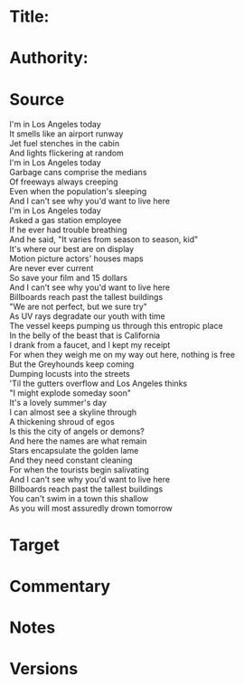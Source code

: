 # Title:

# Authority: 

# Source
I'm in Los Angeles today  
It smells like an airport runway  
Jet fuel stenches in the cabin  
And lights flickering at random  
I'm in Los Angeles today  
Garbage cans comprise the medians  
Of freeways always creeping  
Even when the population's sleeping  
And I can't see why you'd want to live here  
I'm in Los Angeles today  
Asked a gas station employee  
If he ever had trouble breathing  
And he said, "It varies from season to season, kid"  
It's where our best are on display  
Motion picture actors' houses maps  
Are never ever current  
So save your film and 15 dollars  
And I can't see why you'd want to live here  
Billboards reach past the tallest buildings  
"We are not perfect, but we sure try"  
As UV rays degradate our youth with time  
The vessel keeps pumping us through this entropic place  
In the belly of the beast that is California  
I drank from a faucet, and I kept my receipt  
For when they weigh me on my way out here, nothing is free  
But the Greyhounds keep coming  
Dumping locusts into the streets  
'Til the gutters overflow and Los Angeles thinks  
"I might explode someday soon"  
It's a lovely summer's day  
I can almost see a skyline through  
A thickening shroud of egos  
Is this the city of angels or demons?  
And here the names are what remain  
Stars encapsulate the golden lame  
And they need constant cleaning  
For when the tourists begin salivating  
And I can't see why you'd want to live here  
Billboards reach past the tallest buildings  
You can't swim in a town this shallow  
As you will most assuredly drown tomorrow  

# Target

# Commentary

# Notes

# Versions
